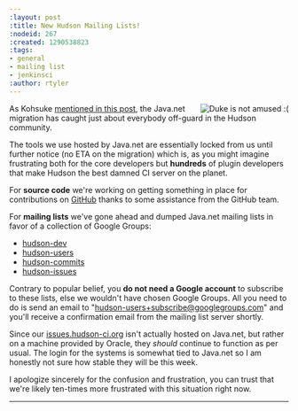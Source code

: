 ```yaml
---
:layout: post
:title: New Hudson Mailing Lists!
:nodeid: 267
:created: 1290538823
:tags:
- general
- mailing list
- jenkinsci
:author: rtyler
---
```

<img src="https://web.archive.org/web/*/https://agentdero.cachefly.net/continuousblog/duke-construction.gif" alt="Duke is not amused :(" align="right"/>As Kohsuke [mentioned in this post](https://hudson-labs.org/content/javanet-migration-status-update), the Java.net migration has caught just about everybody off-guard in the Hudson community.

The tools we use hosted by Java.net are essentially locked from us until further notice (no ETA on the migration) which is, as you might imagine frustrating both for the core developers but **hundreds** of plugin developers that make Hudson the best damned CI server on the planet.


For **source code** we're working on getting something in place for contributions on [GitHub](https://github.com/hudson/hudson) thanks to some assistance from the GitHub team.

For **mailing lists** we've gone ahead and dumped Java.net mailing lists in favor of a collection of Google Groups:

 * [hudson-dev](https://groups.google.com/group/hudson-dev/)
 * [hudson-users](https://groups.google.com/group/hudson-users/)
 * [hudson-commits](https://groups.google.com/group/hudson-commits/)
 * [hudson-issues](https://groups.google.com/group/hudson-issues/)

Contrary to popular belief, you **do not need a Google account** to subscribe to these lists, else we wouldn't have chosen Google Groups. All you need to do is send an email to "hudson-users+subscribe@googlegroups.com" and you'll receive a confirmation email from the mailing list server shortly.


Since our [issues.hudson-ci.org](https://issues.hudson-ci.org) isn't actually hosted on Java.net, but rather on a machine provided by Oracle, they *should* continue to function as per usual. The login for the systems is somewhat tied to Java.net so I am honestly not sure how stable they will be this week.


I apologize sincerely for the confusion and frustration, you can trust that we're likely ten-times more frustrated with this situation right now.
<!--break-->
----
